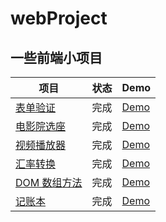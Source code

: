 # webProject

## 一些前端小项目

| 项目 | 状态 | Demo |
| -----  |  ------| -------- |
| [表单验证](https://github.com/Tongshisan/webProject/tree/master/%E8%A1%A8%E5%8D%95%E9%AA%8C%E8%AF%81) | 完成 | [Demo](https://tongshisan.github.io/webProject/%E8%A1%A8%E5%8D%95%E9%AA%8C%E8%AF%81/) |
| [电影院选座](https://github.com/Tongshisan/webProject/tree/master/%E7%94%B5%E5%BD%B1%E9%99%A2%E9%80%89%E5%BA%A7) | 完成 | [Demo](https://tongshisan.github.io/webProject/%E7%94%B5%E5%BD%B1%E9%99%A2%E9%80%89%E5%BA%A7/) |
| [视频播放器](https://github.com/Tongshisan/webProject/tree/master/%E8%A7%86%E9%A2%91%E6%92%AD%E6%94%BE%E5%99%A8) | 完成 | [Demo](https://tongshisan.github.io/webProject/%E8%A7%86%E9%A2%91%E6%92%AD%E6%94%BE%E5%99%A8/) |
| [汇率转换](https://github.com/Tongshisan/webProject/tree/master/%E6%B1%87%E7%8E%87%E8%BD%AC%E6%8D%A2) | 完成 | [Demo](https://tongshisan.github.io/webProject/%E6%B1%87%E7%8E%87%E8%BD%AC%E6%8D%A2/) |
| [DOM 数组方法](https://github.com/Tongshisan/webProject/tree/master/Dom%E6%95%B0%E7%BB%84%E6%96%B9%E6%B3%95) | 完成 | [Demo](https://tongshisan.github.io/webProject/Dom%E6%95%B0%E7%BB%84%E6%96%B9%E6%B3%95/) |
| [记账本](https://github.com/Tongshisan/webProject/tree/master/%E8%AE%B0%E8%B4%A6%E6%9C%AC) | 完成 | [Demo](https://tongshisan.github.io/webProject/%E8%AE%B0%E8%B4%A6%E6%9C%AC/) |

